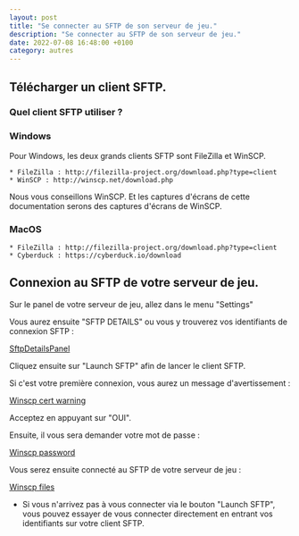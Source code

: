 ```yaml
---
layout: post
title: "Se connecter au SFTP de son serveur de jeu."
description: "Se connecter au SFTP de son serveur de jeu."
date: 2022-07-08 16:48:00 +0100
category: autres
---
```


## Télécharger un client SFTP.

### Quel client SFTP utiliser ?

### Windows

Pour Windows, les deux grands clients SFTP sont FileZilla et WinSCP.

    * FileZilla : http://filezilla-project.org/download.php?type=client
    * WinSCP : http://winscp.net/download.php

Nous vous conseillons WinSCP. Et les captures d'écrans de cette documentation serons des captures d'écrans de WinSCP.

### MacOS

    * FileZilla : http://filezilla-project.org/download.php?type=client
    * Cyberduck : https://cyberduck.io/download

## Connexion au SFTP de votre serveur de jeu.

Sur le panel de votre serveur de jeu, allez dans le menu "Settings" 

Vous aurez ensuite "SFTP DETAILS" ou vous y trouverez vos identifiants de connexion SFTP :

[SftpDetailsPanel](/images/SFTP_Details_Panel.webp)

Cliquez ensuite sur "Launch SFTP" afin de lancer le client SFTP.

Si c'est votre première connexion, vous aurez un message d'avertissement :

[Winscp cert warning](/images/winscpcertwarning.webp)

Acceptez en appuyant sur "OUI".

Ensuite, il vous sera demander votre mot de passe :

[Winscp password](/images/winscppasswd.webp)

Vous serez ensuite connecté au SFTP de votre serveur de jeu :

[Winscp files](/images/winscpfiles.webp)

* Si vous n'arrivez pas à vous connecter via le bouton "Launch SFTP", vous pouvez essayer de vous connecter directement en entrant vos identifiants sur votre client SFTP.